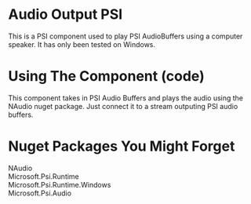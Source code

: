 ﻿# Audio Output PSI
This is a PSI component used to play PSI AudioBuffers using a computer speaker. It has only been tested on Windows.

# Using The Component (code)
This component takes in PSI Audio Buffers and plays the audio using the NAudio nuget package. Just connect it to
a stream outputing PSI audio buffers.

# Nuget Packages You Might Forget
NAudio   
Microsoft.Psi.Runtime   
Microsoft.Psi.Runtime.Windows   
Microsoft.Psi.Audio   